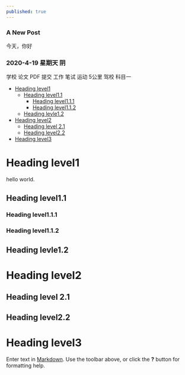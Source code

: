 ```yaml
---
published: true
---
```




### A New Post  ###
   今天，你好
###  2020-4-19 星期天 阴 ####
   学校 论文 PDF 提交 
   工作 笔试
   运动 5公里
   驾校 科目一
   
- [Heading level1](#head1)
	- [Heading level1.1](#head2)
		- [Heading level1.1.1](#head3)
		- [Heading level1.1.2](#head4)
	- [Heading levle1.2](#head5)
- [Heading level2](#head6)
	- [Heading level 2.1](#head7)
	- [Heading level2.2](#head8)
- [Heading level3](#head9)
# <span id="head1">Heading level1</span>



hello world.



##  <span id="head2">Heading level1.1</span>



### <span id="head3">Heading level1.1.1</span>



### <span id="head4">Heading level1.1.2</span>



## <span id="head5">Heading levle1.2</span>



# <span id="head6">Heading level2</span>



## <span id="head7">Heading level 2.1</span>



## <span id="head8">Heading level2.2</span>



# <span id="head9">Heading level3</span>



Enter text in [Markdown](http://daringfireball.net/projects/markdown/). Use the toolbar above, or click the **?** button for formatting help.
